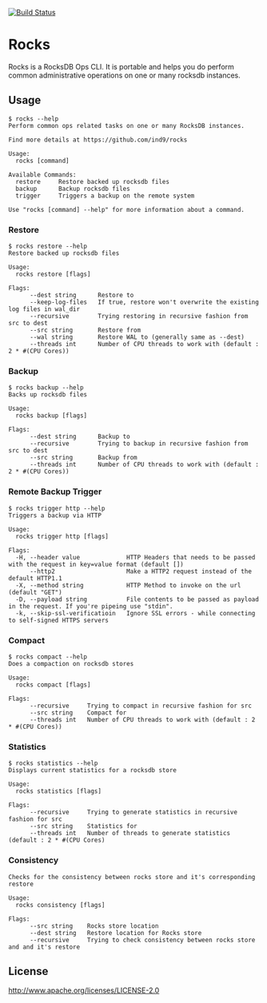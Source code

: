[![Build Status](https://snap-ci.com/ind9/rocks/branch/master/build_image)](https://snap-ci.com/ind9/rocks/branch/master)
# Rocks

Rocks is a RocksDB Ops CLI. It is portable and helps you do perform common administrative operations on one or many rocksdb instances.

## Usage
```
$ rocks --help
Perform common ops related tasks on one or many RocksDB instances.

Find more details at https://github.com/ind9/rocks

Usage:
  rocks [command]

Available Commands:
  restore     Restore backed up rocksdb files
  backup      Backup rocksdb files
  trigger     Triggers a backup on the remote system

Use "rocks [command] --help" for more information about a command.
```

### Restore
```
$ rocks restore --help
Restore backed up rocksdb files

Usage:
  rocks restore [flags]

Flags:
      --dest string      Restore to
      --keep-log-files   If true, restore won't overwrite the existing log files in wal_dir
      --recursive        Trying restoring in recursive fashion from src to dest
      --src string       Restore from
      --wal string       Restore WAL to (generally same as --dest)
      --threads int      Number of CPU threads to work with (default : 2 * #(CPU Cores))
```

### Backup
```
$ rocks backup --help
Backs up rocksdb files

Usage:
  rocks backup [flags]

Flags:
      --dest string      Backup to
      --recursive        Trying to backup in recursive fashion from src to dest
      --src string       Backup from
      --threads int      Number of CPU threads to work with (default : 2 * #(CPU Cores))
```

### Remote Backup Trigger
```
$ rocks trigger http --help
Triggers a backup via HTTP

Usage:
  rocks trigger http [flags]

Flags:
  -H, --header value             HTTP Headers that needs to be passed with the request in key=value format (default [])
      --http2                    Make a HTTP2 request instead of the default HTTP1.1
  -X, --method string            HTTP Method to invoke on the url (default "GET")
  -D, --payload string           File contents to be passed as payload in the request. If you're pipeing use "stdin".
  -k, --skip-ssl-verificatioin   Ignore SSL errors - while connecting to self-signed HTTPS servers
```

### Compact
```
$ rocks compact --help
Does a compaction on rocksdb stores

Usage:
  rocks compact [flags]

Flags:
      --recursive     Trying to compact in recursive fashion for src
      --src string    Compact for
      --threads int   Number of CPU threads to work with (default : 2 * #(CPU Cores))
```

### Statistics
```
$ rocks statistics --help
Displays current statistics for a rocksdb store

Usage:
  rocks statistics [flags]

Flags:
      --recursive     Trying to generate statistics in recursive fashion for src
      --src string    Statistics for
      --threads int   Number of threads to generate statistics (default : 2 * #(CPU Cores)
```

### Consistency
```
Checks for the consistency between rocks store and it's corresponding restore

Usage:
  rocks consistency [flags]

Flags:
      --src string    Rocks store location
      --dest string   Restore location for Rocks store
      --recursive     Trying to check consistency between rocks store and and it's restore
```

## License
http://www.apache.org/licenses/LICENSE-2.0
